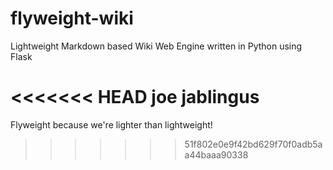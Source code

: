 # flyweight-wiki
Lightweight Markdown based Wiki Web Engine written in Python using Flask

<<<<<<< HEAD
joe jablingus
=======
Flyweight because we're lighter than lightweight!
>>>>>>> 51f802e0e9f42bd629f70f0adb5aa44baaa90338
